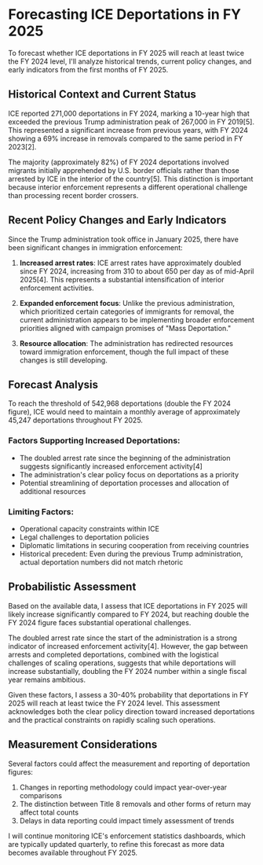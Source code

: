 # Forecasting ICE Deportations in FY 2025

To forecast whether ICE deportations in FY 2025 will reach at least twice the FY 2024 level, I'll analyze historical trends, current policy changes, and early indicators from the first months of FY 2025.

## Historical Context and Current Status

ICE reported 271,000 deportations in FY 2024, marking a 10-year high that exceeded the previous Trump administration peak of 267,000 in FY 2019[5]. This represented a significant increase from previous years, with FY 2024 showing a 69% increase in removals compared to the same period in FY 2023[2]. 

The majority (approximately 82%) of FY 2024 deportations involved migrants initially apprehended by U.S. border officials rather than those arrested by ICE in the interior of the country[5]. This distinction is important because interior enforcement represents a different operational challenge than processing recent border crossers.

## Recent Policy Changes and Early Indicators

Since the Trump administration took office in January 2025, there have been significant changes in immigration enforcement:

1. **Increased arrest rates**: ICE arrest rates have approximately doubled since FY 2024, increasing from 310 to about 650 per day as of mid-April 2025[4]. This represents a substantial intensification of interior enforcement activities.

2. **Expanded enforcement focus**: Unlike the previous administration, which prioritized certain categories of immigrants for removal, the current administration appears to be implementing broader enforcement priorities aligned with campaign promises of "Mass Deportation."

3. **Resource allocation**: The administration has redirected resources toward immigration enforcement, though the full impact of these changes is still developing.

## Forecast Analysis

To reach the threshold of 542,968 deportations (double the FY 2024 figure), ICE would need to maintain a monthly average of approximately 45,247 deportations throughout FY 2025.

### Factors Supporting Increased Deportations:

- The doubled arrest rate since the beginning of the administration suggests significantly increased enforcement activity[4]
- The administration's clear policy focus on deportations as a priority
- Potential streamlining of deportation processes and allocation of additional resources

### Limiting Factors:

- Operational capacity constraints within ICE
- Legal challenges to deportation policies
- Diplomatic limitations in securing cooperation from receiving countries
- Historical precedent: Even during the previous Trump administration, actual deportation numbers did not match rhetoric

## Probabilistic Assessment

Based on the available data, I assess that ICE deportations in FY 2025 will likely increase significantly compared to FY 2024, but reaching double the FY 2024 figure faces substantial operational challenges.

The doubled arrest rate since the start of the administration is a strong indicator of increased enforcement activity[4]. However, the gap between arrests and completed deportations, combined with the logistical challenges of scaling operations, suggests that while deportations will increase substantially, doubling the FY 2024 number within a single fiscal year remains ambitious.

Given these factors, I assess a 30-40% probability that deportations in FY 2025 will reach at least twice the FY 2024 level. This assessment acknowledges both the clear policy direction toward increased deportations and the practical constraints on rapidly scaling such operations.

## Measurement Considerations

Several factors could affect the measurement and reporting of deportation figures:

1. Changes in reporting methodology could impact year-over-year comparisons
2. The distinction between Title 8 removals and other forms of return may affect total counts
3. Delays in data reporting could impact timely assessment of trends

I will continue monitoring ICE's enforcement statistics dashboards, which are typically updated quarterly, to refine this forecast as more data becomes available throughout FY 2025.